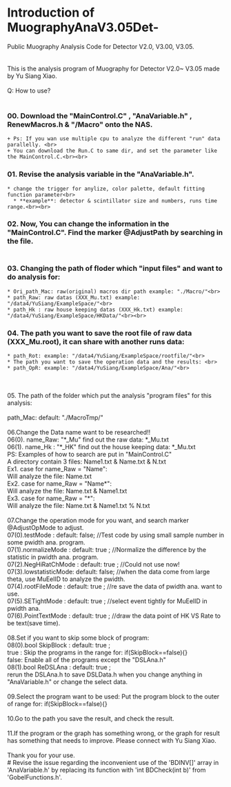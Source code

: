 # Introduction of MuographyAnaV3.05Det-
Public Muography Analysis Code for Detector V2.0, V3.00, V3.05.<br>
<br>
<br>This is the analysis program of Muography for Detector V2.0~ V3.05 made by Yu Siang Xiao.<br>
<br>
Q: How to use? <br><br> 

### 00. Download the "MainControl.C" , "AnaVariable.h" , RenewMacros.h & "/Macro" onto the NAS.<br>
    + Ps: If you wan use multiple cpu to analyze the different "run" data parallelly. <br>
    + You can download the Run.C to same dir, and set the parameter like the MainControl.C.<br><br>

### 01. Revise the analysis variable in the "AnaVariable.h". <br>
    * change the trigger for anylize, color palette, default fitting function parameter<br>
      * **example**: detector & scintillator size and numbers, runs time range.<br><br> 

### 02. Now, You can change the information in the "MainControl.C". Find the marker @AdjustPath by searching in the file.<br><br> 

### 03. Changing the path of floder which "input files" and want to do analysis for: <br>
    * Ori_path_Mac: raw(original) macros dir path example: "./Macro/"<br>
    * path_Raw: raw datas (XXX_Mu.txt) example: "/data4/YuSiang/ExampleSpace/"<br>
    * path_Hk : raw house keeping datas (XXX_Hk.txt) example: "/data4/YuSiang/ExampleSpace/HKData/"<br><br> 

### 04. The path you want to save the root file of raw data (XXX_Mu.root), it can share with another runs data: <br>
    * path_Rot: example: "/data4/YuSiang/ExampleSpace/rootfile/"<br>
    * The path you want to save the operation data and the results: <br>
    * path_OpR: example: "/data4/YuSiang/ExampleSpace/Ana/"<br>
<br>
<br>05. The path of the folder which put the analysis "program files" for this analysis:<br>
<br>    path_Mac: default: "./MacroTmp/"
<br>
<br>06.Change the Data name want to be researched!! 
<br>    06(0). name_Raw: "*_Mu" find out the raw data: *_Mu.txt
<br>    06(1). name_Hk : "*_HK" find out the house keeping data: *_Mu.txt
<br>    PS: Examples of how to search are put in "MainControl.C"
<br>        A directory contain 3 files:    Name1.txt & Name.txt & N.txt
<br>        Ex1. case for name_Raw = "Name":
<br>            Will analyze the file: Name.txt
<br>        Ex2. case for name_Raw = "Name*":
<br>            Will analyze the file: Name.txt & Name1.txt
<br>        Ex3. case for name_Raw = "*":
<br>            Will analyze the file: Name.txt & Name1.txt % N.txt
<br>
<br>07.Change the operation mode for you want, and search marker @AdjustOpMode to adjust.
<br>    07(0).testMode        : default: false; //Test code by using small sample number in some pwidth ana. program.
<br>    07(1).normalizeMode   : default: true ; //Normalize the difference by the statistic in pwidth ana. program.
<br>    07(2).NegHiRatChMode  : default: true ; //Could not use now!
<br>    07(3).lowstatisticMode: default: false; //when the data come from large theta, use MuEelID to analyze the pwidth.
<br>    07(4).rootFileMode    : default: true ; //re save the data of pwidth ana. want to use. 
<br>    07(5).SETightMode     : default: true ; //select event tightly for MuEelID in pwidth ana. 
<br>    07(6).PointTextMode   : default: true ; //draw the data point of HK VS Rate to be text(save time).
<br>
<br>08.Set if you want to skip some block of program: 
<br>    08(0).bool SkipBlock  : default: true ; 
<br>        true : Skip the programs in the range for: if(SkipBlock==false){} 
<br>        false: Enable all of the programs except the "DSLAna.h"
<br>    08(1).bool ReDSLAna   : default: true ; 
<br>        rerun the DSLAna.h to save DSLData.h when you change anything in "AnaVariable.h" or change the select data.
<br>
<br>09.Select the program want to be used: Put the program block to the outer of range for: if(SkipBlock==false){}
<br>
<br>10.Go to the path you save the result, and check the result.
<br>
<br>11.If the program or the graph has something wrong, or the graph for result has something that needs to improve. Please connect with Yu Siang Xiao.
<br>
<br>Thank you for your use.
<br>
# Revise the issue regarding the inconvenient use of the 'BDINV[]' array in 'AnaVariable.h' by replacing its function with 'int BDCheck(int b)' from 'GobelFunctions.h'.
